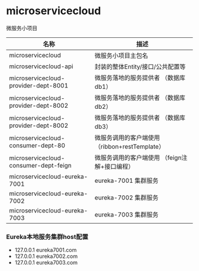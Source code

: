 # microservicecloud
微服务小项目

|名称                                         |  描述 |
|------------------------------------------- | ---------------------------------------------------|
|microservicecloud                           | 微服务小项目主包名 |
|microservicecloud-api                       | 封装的整体Entity/接口/公共配置等 |
|microservicecloud-provider-dept-8001        | 微服务落地的服务提供者 （数据库db1）|
|microservicecloud-provider-dept-8002        | 微服务落地的服务提供者 （数据库db2）|
|microservicecloud-provider-dept-8002        | 微服务落地的服务提供者 （数据库db3）|
|microservicecloud-consumer-dept-80          | 微服务调用的客户端使用（ribbon+restTemplate） |
|microservicecloud-consumer-dept-feign          | 微服务调用的客户端使用 （feign注解+接口编程）|     
|microservicecloud-eureka-7001          | eureka-7001 集群服务 | 
|microservicecloud-eureka-7002          | eureka-7002 集群服务 | 
|microservicecloud-eureka-7003          | eureka-7003 集群服务  | 

### Eureka本地服务集群host配置
* 127.0.0.1  eureka7001.com 
* 127.0.0.1  eureka7002.com 
* 127.0.0.1  eureka7003.com 
